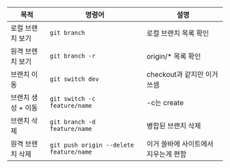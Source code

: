 | 목적 | 명령어 | 설명 |
|------|--------|------|
| 로컬 브랜치 보기 | `git branch` | 로컬 브랜치 목록 확인 |
| 원격 브랜치 보기 | `git branch -r` | origin/* 목록 확인 |
| 브랜치 이동 | `git switch dev` | checkout과 같지만 이거 쓰셈 |
| 브랜치 생성 + 이동 | `git switch -c feature/name` | -c는 create |
| 브랜치 삭제 | `git branch -d feature/name` | 병합된 브랜치 삭제 |
| 원격 브랜치 삭제 | `git push origin --delete feature/name` | 이거 쓸바에 사이트에서 지우는게 편함 |
